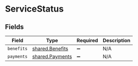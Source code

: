 # ServiceStatus


## Fields

| Field                                              | Type                                               | Required                                           | Description                                        |
| -------------------------------------------------- | -------------------------------------------------- | -------------------------------------------------- | -------------------------------------------------- |
| `benefits`                                         | [shared.Benefits](../../models/shared/benefits.md) | :heavy_minus_sign:                                 | N/A                                                |
| `payments`                                         | [shared.Payments](../../models/shared/payments.md) | :heavy_minus_sign:                                 | N/A                                                |
